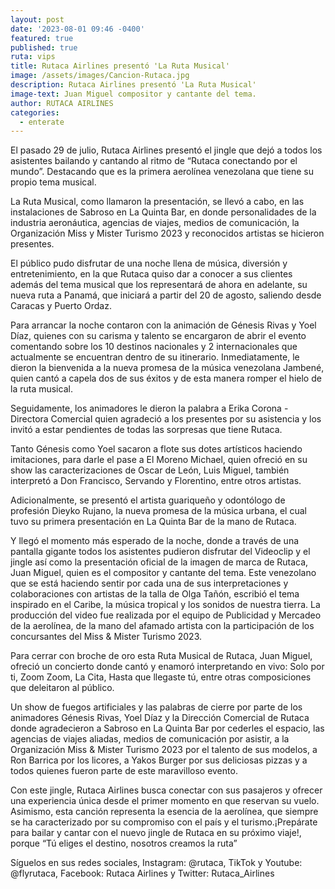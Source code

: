 ```yaml
---
layout: post
date: '2023-08-01 09:46 -0400'
featured: true
published: true
ruta: vips
title: Rutaca Airlines presentó 'La Ruta Musical'
image: /assets/images/Cancion-Rutaca.jpg
description: Rutaca Airlines presentó 'La Ruta Musical'
image-text: Juan Miguel compositor y cantante del tema.
author: RUTACA AIRLINES
categories:
  - enterate
---
```

El pasado 29 de julio, Rutaca Airlines presentó el jingle que dejó a todos los asistentes bailando y cantando al ritmo de “Rutaca conectando por el mundo”. Destacando que es la primera aerolínea venezolana que tiene su propio tema musical.

La Ruta Musical, como llamaron la presentación, se llevó a cabo, en las instalaciones de Sabroso en La Quinta Bar, en donde personalidades de la industria aeronáutica, agencias de viajes, medios de comunicación, la Organización Miss y Mister Turismo 2023 y reconocidos artistas se hicieron presentes.

El público pudo disfrutar de una noche llena de música, diversión y entretenimiento, en la que Rutaca quiso dar a conocer a sus clientes además del tema musical que los representará de ahora en adelante, su nueva ruta a Panamá, que iniciará a partir del 20 de agosto, saliendo desde Caracas y Puerto Ordaz. 

Para arrancar la noche contaron con la animación de Génesis Rivas y Yoel Díaz, quienes con su carisma y talento se encargaron de abrir el evento comentando sobre los 10 destinos nacionales y 2 internacionales que actualmente se encuentran dentro de su itinerario. Inmediatamente, le dieron la bienvenida a la nueva promesa de la música venezolana Jambené, quien cantó a capela dos de sus éxitos y de esta manera romper el hielo de la ruta musical.

Seguidamente, los animadores le dieron la palabra a Erika Corona - Directora Comercial quien agradeció a los presentes por su asistencia y los invitó a estar pendientes de todas las sorpresas que tiene Rutaca.

Tanto Génesis como Yoel sacaron a flote sus dotes artísticos haciendo imitaciones, para darle el pase a El Moreno Michael, quien ofreció en su show las caracterizaciones de Oscar de León, Luis Miguel, también interpretó a Don Francisco, Servando y Florentino, entre otros artistas.

Adicionalmente, se presentó el artista guariqueño y odontólogo de profesión Dieyko Rujano, la nueva promesa de la música urbana, el cual tuvo su primera presentación en La Quinta Bar de la mano de Rutaca.

Y llegó el momento más esperado de la noche, donde a través de una pantalla gigante todos los asistentes pudieron disfrutar del Videoclip y el jingle así como la presentación oficial de la imagen de marca de Rutaca, Juan Miguel, quien es el compositor y cantante del tema. Este venezolano que se está haciendo sentir por cada una de sus interpretaciones y colaboraciones con artistas de la talla de Olga Tañón, escribió el tema inspirado en el Caribe, la música tropical y los sonidos de nuestra tierra. La producción del video fue realizada por el equipo de Publicidad y Mercadeo de la aerolínea, de la mano del afamado artista con la participación de los concursantes del Miss & Mister Turismo 2023. 

Para cerrar con broche de oro esta Ruta Musical de Rutaca, Juan Miguel, ofreció un concierto donde cantó y enamoró interpretando en vivo: Solo por ti, Zoom Zoom, La Cita, Hasta que llegaste tú, entre otras composiciones que deleitaron al público.

Un show de fuegos artificiales y las palabras de cierre por parte de los animadores Génesis Rivas, Yoel Díaz y la Dirección Comercial de Rutaca donde agradecieron a Sabroso en La Quinta Bar por cederles el espacio, las agencias de viajes aliadas, medios de comunicación por asistir, a la Organización Miss & Mister Turismo 2023 por el talento de sus modelos, a Ron Barrica por los licores, a Yakos Burger por sus deliciosas pizzas y a todos quienes fueron parte de este maravilloso evento.

Con este jingle, Rutaca Airlines busca conectar con sus pasajeros y ofrecer una experiencia única desde el primer momento en que reservan su vuelo. Asimismo, esta canción representa la esencia de la aerolínea, que siempre se ha caracterizado por su compromiso con el país y el turismo.¡Prepárate para bailar y cantar con el nuevo jingle de Rutaca en su próximo viaje!, porque “Tú eliges el destino, nosotros creamos la ruta”

Síguelos en sus redes sociales, Instagram: @rutaca, TikTok y Youtube: @flyrutaca, Facebook: 
Rutaca Airlines y Twitter: Rutaca_Airlines
